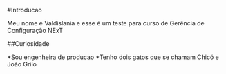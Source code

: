 #Introducao

Meu nome é Valdislania e esse é um teste para curso de
Gerência de Configuração NExT

##Curiosidade

*Sou engenheira de producao
*Tenho dois gatos que se chamam Chicó e João Grilo
